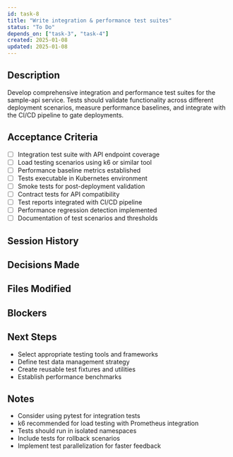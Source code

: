 ```yaml
---
id: task-8
title: "Write integration & performance test suites"
status: "To Do"
depends_on: ["task-3", "task-4"]
created: 2025-01-08
updated: 2025-01-08
---
```


## Description

Develop comprehensive integration and performance test suites for the sample-api service. Tests should validate functionality across different deployment scenarios, measure performance baselines, and integrate with the CI/CD pipeline to gate deployments.

## Acceptance Criteria

- [ ] Integration test suite with API endpoint coverage
- [ ] Load testing scenarios using k6 or similar tool
- [ ] Performance baseline metrics established
- [ ] Tests executable in Kubernetes environment
- [ ] Smoke tests for post-deployment validation
- [ ] Contract tests for API compatibility
- [ ] Test reports integrated with CI/CD pipeline
- [ ] Performance regression detection implemented
- [ ] Documentation of test scenarios and thresholds

## Session History

<!-- Update as work progresses -->

## Decisions Made

<!-- Document key implementation decisions -->

## Files Modified

<!-- Track all file changes -->

## Blockers

<!-- Document any blockers encountered -->

## Next Steps

- Select appropriate testing tools and frameworks
- Define test data management strategy
- Create reusable test fixtures and utilities
- Establish performance benchmarks

## Notes

- Consider using pytest for integration tests
- k6 recommended for load testing with Prometheus integration
- Tests should run in isolated namespaces
- Include tests for rollback scenarios
- Implement test parallelization for faster feedback
